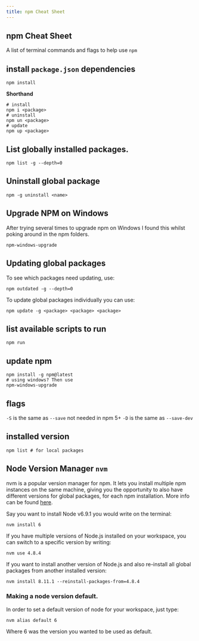 ```yaml
---
title: npm Cheat Sheet
---
```


## npm Cheat Sheet

A list of terminal commands and flags to help use `npm`

## install `package.json` dependencies

```shell
npm install
```

**Shorthand**

```shell
# install
npm i <package>
# uninstall
npm un <package>
# update
npm up <package>
```

## List globally installed packages.

```shell
npm list -g --depth=0

```

## Uninstall global package

```shell
npm -g uninstall <name> 
```

## Upgrade NPM on Windows

After trying several times to upgrade npm on Windows I found this whilst poking around in the npm folders.

```shell
npm-windows-upgrade
```

## Updating global packages

To see which packages need updating, use:

```shell
npm outdated -g --depth=0
```

To update global packages individually you can use:

```shell
npm update -g <package> <package> <package>
```

## list available scripts to run

```shell
npm run
```

## update npm

```shell
npm install -g npm@latest
# using windows? Then use
npm-windows-upgrade
```

## flags

`-S` is the same as `--save` not needed in npm 5+
`-D` is the same as `--save-dev`

## installed version

```shell
npm list # for local packages
```

## Node Version Manager `nvm`

nvm is a popular version manager for npm. It lets you install multiple npm instances on the same machine, giving you the 
opportunity to also have different versions for global packages, for each npm installation.
More info can be found [here](https://github.com/creationix/nvm).

Say you want to install Node v6.9.1 you would write on the terminal:

```shell
nvm install 6
```

If you have multiple versions of Node.js installed on your workspace, you can switch to a specific version by writing:

```shell
nvm use 4.8.4
```

If you want to install another version of Node.js and also re-install all global packages from another installed version:

```shell
nvm install 8.11.1 --reinstall-packages-from=4.8.4
```

### Making a node version default.

In order to set a default version of node for your workspace, just type:

```shell
nvm alias default 6
```

Where 6 was the version you wanted to be used as default.
